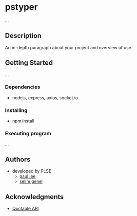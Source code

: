# pstyper

...

## Description

An in-depth paragraph about your project and overview of use.

## Getting Started

...

### Dependencies

- nodejs, express, axios, socket.io

### Installing

- npm install

### Executing program

...

## Authors

- developed by PLSE
  - [paul lee](https://github.com/paulllee)
  - [selim genel](https://github.com/segenel)

<!-- ## License

This project is licensed under the [NAME HERE] License - see the LICENSE.md file for details -->

## Acknowledgments

- [Quotable API](https://github.com/lukePeavey/quotable)
